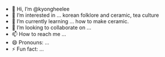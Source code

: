 - 👋 Hi, I’m @kyongheelee
- 👀 I’m interested in ... korean folklore and ceramic, tea culture
- 🌱 I’m currently learning ... how to make ceramic.
- 💞️ I’m looking to collaborate on ...
- 📫 How to reach me ...
- 😄 Pronouns: ...
- ⚡ Fun fact: ...

<!---
kyongheelee/kyongheelee is a ✨ special ✨ repository because its `README.md` (this file) appears on your GitHub profile.
You can click the Preview link to take a look at your changes.
--->
